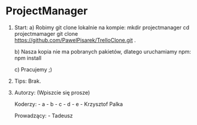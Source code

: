 # ProjectManager


1. Start:
	a) Robimy git clone lokalnie na kompie:
		mkdir projectmanager
		cd projectmamager
		git clone https://github.com/PawelPisarek/TrelloClone.git .

	b) Nasza kopia nie ma pobranych pakietów, dlatego uruchamiamy npm:
		npm install

	c) Pracujemy ;)

2. Tips:
	Brak.

3. Autorzy: (Wpiszcie się prosze)
	
	Koderzy:
		- a
		- b
		- c
		- d
		- e
		- Krzysztof Palka

	Prowadzący: 
		- Tadeusz 

